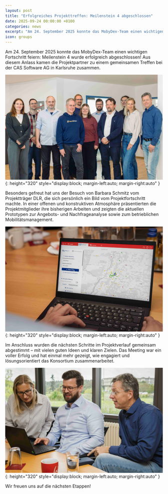 ```yaml
---
layout: post
title: "Erfolgreiches Projekttreffen: Meilenstein 4 abgeschlossen"
date: 2025-09-24 00:00:00 +0100
categories: news
excerpt: "Am 24. September 2025 konnte das MobyDex-Team einen wichtigen Fortschritt feiern: Meilenstein 4 wurde erfolgreich abgeschlossen!"
icon: groups
---
```


Am 24. September 2025 konnte das MobyDex-Team einen wichtigen Fortschritt feiern: Meilenstein 4 wurde erfolgreich abgeschlossen! Aus diesem Anlass kamen die Projektpartner zu einem gemeinsamen Treffen bei der CAS Software AG in Karlsruhe zusammen.

![MobyDex in Karlsruhe](/assets/images/ms4-team.jpg){: height="320" style="display:block; margin-left:auto; margin-right:auto" }

Besonders gefreut hat uns der Besuch von Barbara Schmitz vom Projektträger DLR, die sich persönlich ein Bild vom Projektfortschritt machte. In einer offenen und konstruktiven Atmosphäre präsentierten die Projektmitglieder ihre bisherigen Arbeiten und zeigten die aktuellen Prototypen zur Angebots- und Nachfrageanalyse sowie zum betrieblichen Mobilitätsmanagement.

![MobyDex BMM-Prototyp](/assets/images/ms4-pt.jpg){: height="320" style="display:block; margin-left:auto; margin-right:auto" }

Im Anschluss wurden die nächsten Schritte im Projektverlauf gemeinsam abgestimmt – mit vielen guten Ideen und klaren Zielen. Das Meeting war ein voller Erfolg und hat einmal mehr gezeigt, wie engagiert und lösungsorientiert das Konsortium zusammenarbeitet.

![MobyDex Austausch](/assets/images/ms4-exchange.jpg){: height="320" style="display:block; margin-left:auto; margin-right:auto" }

Wir freuen uns auf die nächsten Etappen!
